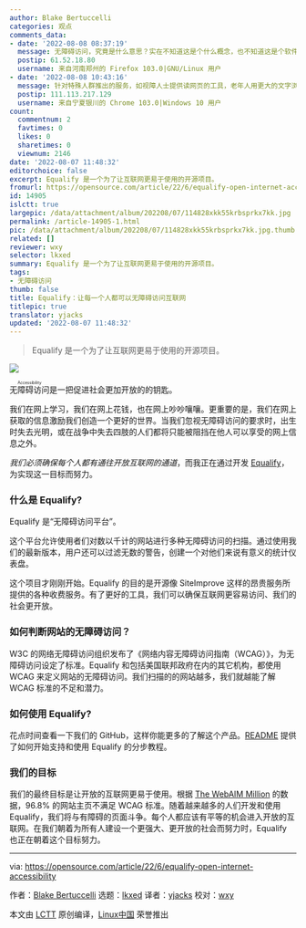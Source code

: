 ```yaml
---
author: Blake Bertuccelli
categories: 观点
comments_data:
- date: '2022-08-08 08:37:19'
  message: 无障碍访问，究竟是什么意思？实在不知道这是个什么概念，也不知道这是个软件，还是个标准。
  postip: 61.52.18.80
  username: 来自河南郑州的 Firefox 103.0|GNU/Linux 用户
- date: '2022-08-08 10:43:16'
  message: 针对特殊人群推出的服务，如视障人士提供读网页的工具，老年人用更大的文字浏览等等~
  postip: 111.113.217.129
  username: 来自宁夏银川的 Chrome 103.0|Windows 10 用户
count:
  commentnum: 2
  favtimes: 0
  likes: 0
  sharetimes: 0
  viewnum: 2146
date: '2022-08-07 11:48:32'
editorchoice: false
excerpt: Equalify 是一个为了让互联网更易于使用的开源项目。
fromurl: https://opensource.com/article/22/6/equalify-open-internet-accessibility
id: 14905
islctt: true
largepic: /data/attachment/album/202208/07/114828xkk55krbsprkx7kk.jpg
permalink: /article-14905-1.html
pic: /data/attachment/album/202208/07/114828xkk55krbsprkx7kk.jpg.thumb.jpg
related: []
reviewer: wxy
selector: lkxed
summary: Equalify 是一个为了让互联网更易于使用的开源项目。
tags:
- 无障碍访问
thumb: false
title: Equalify：让每一个人都可以无障碍访问互联网
titlepic: true
translator: yjacks
updated: '2022-08-07 11:48:32'
---
```



> 
> Equalify 是一个为了让互联网更易于使用的开源项目。
> 
> 
> 


![](/data/attachment/album/202208/07/114828xkk55krbsprkx7kk.jpg)


<ruby> 无障碍访问 <rt>  Accessibility </rt></ruby> 是一把促进社会更加开放的的钥匙。


我们在网上学习，我们在网上花钱，也在网上吵吵嚷嚷。更重要的是，我们在网上获取的信息激励我们创造一个更好的世界。当我们忽视无障碍访问的要求时，出生时失去光明，或在战争中失去四肢的人们都将只能被阻挡在他人可以享受的网上信息之外。


*我们必须确保每个人都有通往开放互联网的通道*，而我正在通过开发 [Equalify](https://equalify.app/)，为实现这一目标而努力。


### 什么是 Equalify?


Equalify 是“无障碍访问平台”。


这个平台允许使用者们对数以千计的网站进行多种无障碍访问的扫描。通过使用我们的最新版本，用户还可以过滤无数的警告，创建一个对他们来说有意义的统计仪表盘。


这个项目才刚刚开始。Equalify 的目的是开源像 SiteImprove 这样的昂贵服务所提供的各种收费服务。有了更好的工具，我们可以确保互联网更容易访问、我们的社会更开放。


### 如何判断网站的无障碍访问？


W3C 的网络无障碍访问组织发布了《网络内容无障碍访问指南（WCAG）》，为无障碍访问设定了标准。Equalify 和包括美国联邦政府在内的其它机构，都使用 WCAG 来定义网站的无障碍访问。我们扫描的的网站越多，我们就越能了解 WCAG 标准的不足和潜力。


### 如何使用 Equalify?


花点时间查看一下我们的 GitHub，这样你能更多的了解这个产品。[README](https://github.com/bbertucc/equalify) 提供了如何开始支持和使用 Equalify 的分步教程。


### 我们的目标


我们的最终目标是让开放的互联网更易于使用。根据 [The WebAIM Million](https://webaim.org/projects/million/) 的数据，96.8% 的网站主页不满足 WCAG 标准。随着越来越多的人们开发和使用 Equalify，我们将与有障碍的页面斗争。每个人都应该有平等的机会进入开放的互联网。在我们朝着为所有人建设一个更强大、更开放的社会而努力时，Equalify 也正在朝着这个目标努力。




---


via: <https://opensource.com/article/22/6/equalify-open-internet-accessibility>


作者：[Blake Bertuccelli](https://opensource.com/users/blake) 选题：[lkxed](https://github.com/lkxed) 译者：[yjacks](https://github.com/yjacks) 校对：[wxy](https://github.com/wxy)


本文由 [LCTT](https://github.com/LCTT/TranslateProject) 原创编译，[Linux中国](https://linux.cn/) 荣誉推出